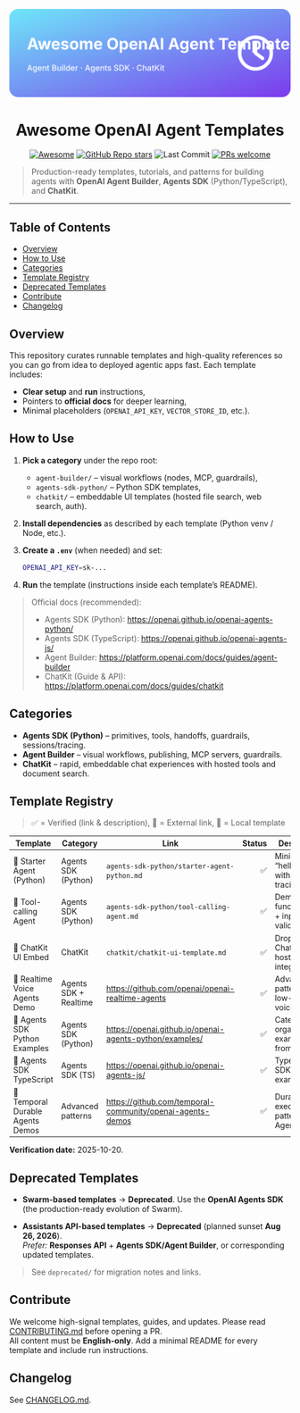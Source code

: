 <p align="center">
  <img src="./logo.svg" alt="Awesome OpenAI Agent Templates" width="640" />
</p>

<h1 align="center">Awesome OpenAI Agent Templates</h1>

<p align="center">
  <a href="https://awesome.re"><img src="https://awesome.re/badge.svg" alt="Awesome"></a>
  <a href="https://github.com/ChinskiKaczynski/Awesome-OpenAI-Agent-Templates/stargazers"><img alt="GitHub Repo stars" src="https://img.shields.io/github/stars/ChinskiKaczynski/Awesome-OpenAI-Agent-Templates?style=social"></a>
  <img alt="Last Commit" src="https://img.shields.io/github/last-commit/ChinskiKaczynski/Awesome-OpenAI-Agent-Templates">
  <a href="https://github.com/ChinskiKaczynski/Awesome-OpenAI-Agent-Templates/pulls"><img alt="PRs welcome" src="https://img.shields.io/badge/PRs-welcome-brightgreen.svg"></a>
</p>

> Production-ready templates, tutorials, and patterns for building agents with **OpenAI Agent Builder**, **Agents SDK** (Python/TypeScript), and **ChatKit**.

---

## Table of Contents

- [Overview](#overview)
- [How to Use](#how-to-use)
- [Categories](#categories)
- [Template Registry](#template-registry)
- [Deprecated Templates](#deprecated-templates)
- [Contribute](#contribute)
- [Changelog](#changelog)

## Overview

This repository curates runnable templates and high-quality references so you can go from idea to deployed agentic apps fast. Each template includes:
- **Clear setup** and **run** instructions,
- Pointers to **official docs** for deeper learning,
- Minimal placeholders (`OPENAI_API_KEY`, `VECTOR_STORE_ID`, etc.).

## How to Use

1. **Pick a category** under the repo root:
   - `agent-builder/` – visual workflows (nodes, MCP, guardrails),
   - `agents-sdk-python/` – Python SDK templates,
   - `chatkit/` – embeddable UI templates (hosted file search, web search, auth).

2. **Install dependencies** as described by each template (Python venv / Node, etc.).

3. **Create a `.env`** (when needed) and set:
   ```bash
   OPENAI_API_KEY=sk-...
   ```

4. **Run** the template (instructions inside each template’s README).

> Official docs (recommended):  
> - Agents SDK (Python): https://openai.github.io/openai-agents-python/  
> - Agents SDK (TypeScript): https://openai.github.io/openai-agents-js/  
> - Agent Builder: https://platform.openai.com/docs/guides/agent-builder  
> - ChatKit (Guide & API): https://platform.openai.com/docs/guides/chatkit

## Categories

- **Agents SDK (Python)** – primitives, tools, handoffs, guardrails, sessions/tracing.  
- **Agent Builder** – visual workflows, publishing, MCP servers, guardrails.  
- **ChatKit** – rapid, embeddable chat experiences with hosted tools and document search.

## Template Registry

> ✅ = Verified (link & description), 🔗 = External link, 📁 = Local template

| Template | Category | Link | Status | Description |
|---|---|---|---:|---|
| 📁 Starter Agent (Python) | Agents SDK (Python) | `agents-sdk-python/starter-agent-python.md` | ✅ | Minimal “hello agent” with tools and tracing. |
| 📁 Tool-calling Agent | Agents SDK (Python) | `agents-sdk-python/tool-calling-agent.md` | ✅ | Demonstrates function tools + input validation. |
| 📁 ChatKit UI Embed | ChatKit | `chatkit/chatkit-ui-template.md` | ✅ | Drop-in ChatKit with hosted integrations. |
| 🔗 Realtime Voice Agents Demo | Agents SDK + Realtime | https://github.com/openai/openai-realtime-agents | ✅ | Advanced patterns for low-latency voice agents. |
| 🔗 Agents SDK Python Examples | Agents SDK (Python) | https://openai.github.io/openai-agents-python/examples/ | ✅ | Category-organized examples from OpenAI. |
| 🔗 Agents SDK TypeScript | Agents SDK (TS) | https://openai.github.io/openai-agents-js/ | ✅ | TypeScript SDK docs & examples. |
| 🔗 Temporal Durable Agents Demos | Advanced patterns | https://github.com/temporal-community/openai-agents-demos | ✅ | Durable execution patterns with Agents SDK. |

**Verification date:** 2025-10-20.

## Deprecated Templates

- **Swarm-based templates** → **Deprecated**. Use the **OpenAI Agents SDK** (the production-ready evolution of Swarm).  

- **Assistants API-based templates** → **Deprecated** (planned sunset **Aug 26, 2026**).  
  *Prefer:* **Responses API** + **Agents SDK/Agent Builder**, or corresponding updated templates.

> See `deprecated/` for migration notes and links.

## Contribute

We welcome high-signal templates, guides, and updates. Please read [CONTRIBUTING.md](./CONTRIBUTING.md) before opening a PR.  
All content must be **English-only**. Add a minimal README for every template and include run instructions.

## Changelog

See [CHANGELOG.md](./CHANGELOG.md).
